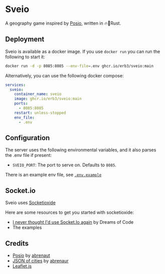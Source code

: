 # Sveio

A geography game inspired by [Posio](https://github.com/abrenaut/posio), written in 🔥🚀Rust.

## Deployment

Sveio is available as a docker image. If you use `docker run` you can run the following to start it:

```bash
docker run -d -p 8085:8085 --env-file=.env ghcr.io/erb3/sveio:main
```

Alternatively, you can use the following docker compose:

```yml
services:
  sveio:
    container_name: sveio
    image: ghcr.io/erb3/sveio:main
    ports:
      - 8085:8085
    restart: unless-stopped
    env_file:
      - .env
```

## Configuration

The server uses the following environmental variables, and it also parses the .env file if present:

- `SVEIO_PORT`: The port to serve on. Defaults to `8085`.

There is an example env file, see [`.env.example`](https://github.com/Erb3/sveio/blob/main/.env.example)

## Socket.io

Sveio uses [Socketioxide](https://github.com/Totodore/socketioxide)

Here are some resources to get you started with socketioxide:

- [I never thought I'd use Socket.Io again](https://www.youtube.com/watch?v=HEhhWL1oUTM) by Dreams of Code
- The examples

## Credits

- [Posio](https://github.com/abrenaut/posio) by [abrenaut](https://github.com/abrenaut)
- [JSON of cities](https://github.com/abrenaut/posio/blob/master/game/data/cities.json) by [abrenaur](https://github.com/abrenaut)
- [Leaflet.js](https://leafletjs.com/)
